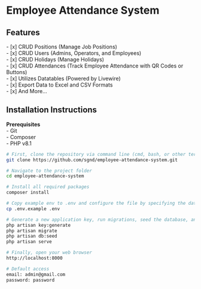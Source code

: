 # Employee Attendance System

## Features
- [x] CRUD Positions (Manage Job Positions)  
- [x] CRUD Users (Admins, Operators, and Employees)  
- [x] CRUD Holidays (Manage Holidays)  
- [x] CRUD Attendances (Track Employee Attendance with QR Codes or Buttons)  
- [x] Utilizes Datatables (Powered by Livewire)  
- [x] Export Data to Excel and CSV Formats  
- [x] And More...  

## Installation Instructions

**Prerequisites**  
- Git  
- Composer  
- PHP v8.1  

```sh
# First, clone the repository via command line (cmd, bash, or other terminals)
git clone https://github.com/sgnd/employee-attendance-system.git

# Navigate to the project folder
cd employee-attendance-system

# Install all required packages
composer install

# Copy example env to .env and configure the file by specifying the database name (DB_DATABASE), username, and password
cp .env.example .env

# Generate a new application key, run migrations, seed the database, and start the development server:
php artisan key:generate
php artisan migrate
php artisan db:seed
php artisan serve

# Finally, open your web browser
http://localhost:8000

# Default access
email: admin@gmail.com
password: password
```
